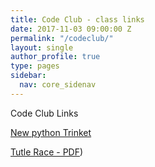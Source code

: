 ```yaml
---
title: Code Club - class links
date: 2017-11-03 09:00:00 Z
permalink: "/codeclub/"
layout: single
author_profile: true
type: pages
sidebar:
  nav: core_sidenav
---
```


Code Club Links

[New python Trinket](http://jumpto.cc/python-new)

[Tutle Race - PDF](https://codeclub-project-assets.s3-eu-west-1.amazonaws.com/public/en-GB/turtle-race.pdf))
